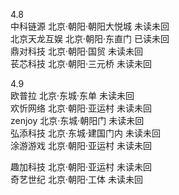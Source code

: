 4.8  
中科链源  北京·朝阳·朝阳大悦城  未读未回  
北京天龙互娱  北京·朝阳·东直门  已读未回  
鼎对科技  北京·朝阳·国贸  未读未回  
苌芯科技  北京·朝阳·三元桥  未读未回  

4.9  
欧普拉  北京·东城·东单  未读未回  
欢忻网络  北京·朝阳·亚运村  未读未回  
zenjoy  北京·东城·朝阳门  未读未回  
弘添科技  北京·东城·建国门内  未读未回  
涂游游戏  北京·朝阳·亚运村  未读未回  

趣加科技  北京·朝阳·亚运村  未读未回  
奇艺世纪  北京·朝阳·工体  未读未回  
